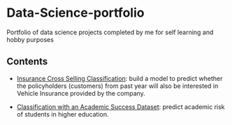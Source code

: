 # Data-Science-portfolio
Portfolio of data science projects completed by me for self learning and hobby purposes

## Contents

- [Insurance Cross Selling Classification](https://github.com/xkeyna/Data-Science-portfolio/blob/main/insurance-cross-selling-classification-xgb.ipynb): build a model to predict whether the policyholders (customers) from past year will also be interested in Vehicle Insurance provided by the company.

- [Classification with an Academic Success Dataset](https://github.com/xkeyna/Data-Science-portfolio/blob/main/academic-success-classification-rf-lgbm.ipynb): predict academic risk of students in higher education.
